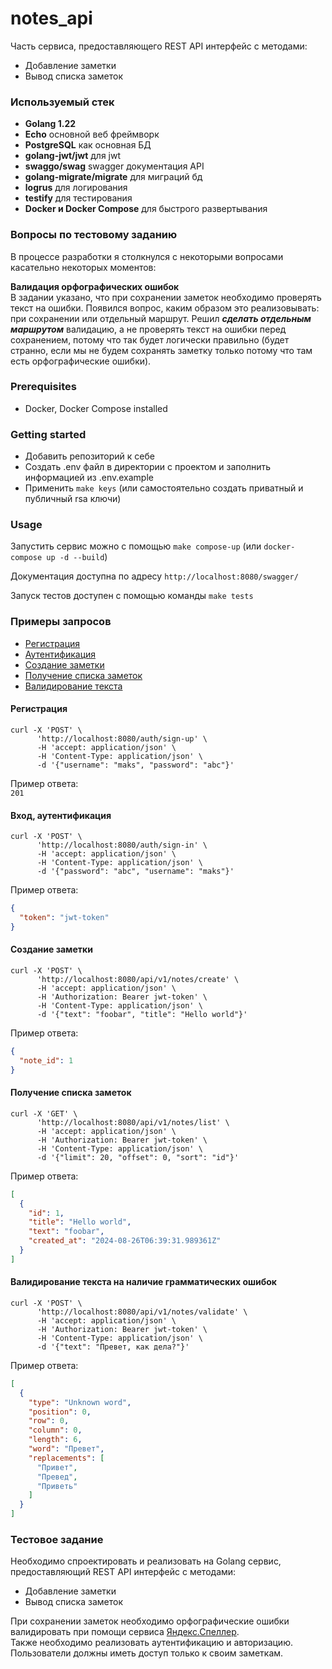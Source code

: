 # notes_api

Часть сервиса, предоставляющего REST API интерфейс с методами:
* Добавление заметки
* Вывод списка заметок

### Используемый стек

* **Golang 1.22**
* **Echo** основной веб фреймворк
* **PostgreSQL** как основная БД
* **golang-jwt/jwt** для jwt
* **swaggo/swag** swagger документация API
* **golang-migrate/migrate** для миграций бд
* **logrus** для логирования
* **testify** для тестирования
* **Docker и Docker Compose** для быстрого развертывания


### Вопросы по тестовому заданию

В процессе разработки я столкнулся с некоторыми вопросами касательно некоторых моментов:  

**Валидация орфографических ошибок**  
В задании указано, что при сохранении заметок необходимо проверять текст на ошибки.
Появился вопрос, каким образом это реализовывать: при сохранении или отдельный маршрут.
Решил **_сделать отдельным маршрутом_** валидацию, а не проверять текст на ошибки перед сохранением, потому что так будет логически правильно
(будет странно, если мы не будем сохранять заметку только потому что там есть орфографические ошибки).


### Prerequisites
- Docker, Docker Compose installed

### Getting started

* Добавить репозиторий к себе
* Создать .env файл в директории с проектом и заполнить информацией из .env.example
* Применить `make keys` (или самостоятельно создать приватный и публичный rsa ключи)

### Usage

Запустить сервис можно с помощью `make compose-up` (или `docker-compose up -d --build`)

Документация доступна по адресу `http://localhost:8080/swagger/`

Запуск тестов доступен с помощью команды `make tests`


### Примеры запросов

* [Регистрация](#регистрация)
* [Аутентификация](#вход-аутентификация)
* [Создание заметки](#создание-заметки)
* [Получение списка заметок](#получение-списка-заметок)
* [Валидирование текста](#валидирование-текста-на-наличие-грамматических-ошибок)


#### Регистрация
```shell
curl -X 'POST' \
      'http://localhost:8080/auth/sign-up' \
      -H 'accept: application/json' \
      -H 'Content-Type: application/json' \
      -d '{"username": "maks", "password": "abc"}'
```
Пример ответа:  
`201`

#### Вход, аутентификация
```shell
curl -X 'POST' \
      'http://localhost:8080/auth/sign-in' \
      -H 'accept: application/json' \
      -H 'Content-Type: application/json' \
      -d '{"password": "abc", "username": "maks"}'
```
Пример ответа:  
```json
{
  "token": "jwt-token"
}
```

#### Создание заметки
```shell
curl -X 'POST' \
      'http://localhost:8080/api/v1/notes/create' \
      -H 'accept: application/json' \
      -H 'Authorization: Bearer jwt-token' \
      -H 'Content-Type: application/json' \
      -d '{"text": "foobar", "title": "Hello world"}'
```
Пример ответа:
```json
{
  "note_id": 1
}
```

#### Получение списка заметок
```shell
curl -X 'GET' \
      'http://localhost:8080/api/v1/notes/list' \
      -H 'accept: application/json' \
      -H 'Authorization: Bearer jwt-token' \
      -H 'Content-Type: application/json' \
      -d '{"limit": 20, "offset": 0, "sort": "id"}'
```
Пример ответа:
```json
[
  {
    "id": 1,
    "title": "Hello world",
    "text": "foobar",
    "created_at": "2024-08-26T06:39:31.989361Z"
  }
]
```

#### Валидирование текста на наличие грамматических ошибок
```shell
curl -X 'POST' \
      'http://localhost:8080/api/v1/notes/validate' \
      -H 'accept: application/json' \
      -H 'Authorization: Bearer jwt-token' \
      -H 'Content-Type: application/json' \
      -d '{"text": "Превет, как дела?"}'
```
Пример ответа:
```json
[
  {
    "type": "Unknown word",
    "position": 0,
    "row": 0,
    "column": 0,
    "length": 6,
    "word": "Превет",
    "replacements": [
      "Привет",
      "Превед",
      "Приветь"
    ]
  }
]
```


### Тестовое задание
Необходимо спроектировать и реализовать на Golang сервис, предоставляющий REST API интерфейс с методами:
* Добавление заметки
* Вывод списка заметок

При сохранении заметок необходимо орфографические ошибки валидировать при помощи сервиса [Яндекс.Спеллер](https://yandex.ru/dev/speller/).  
Также необходимо реализовать аутентификацию и авторизацию. Пользователи должны иметь доступ только к своим заметкам.